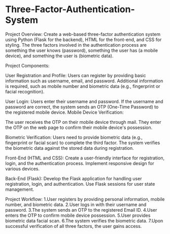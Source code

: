 # Three-Factor-Authentication-System

Project Overview:
Create a web-based three-factor authentication system using Python (Flask for the backend), HTML for the front-end, and CSS for styling. The three factors involved in the authentication process are something the user knows (password), something the user has (a mobile device), and something the user is (biometric data).

Project Components:

User Registration and Profile:
Users can register by providing basic information such as username, email, and password.
Additional information is required, such as mobile number and biometric data (e.g., fingerprint or facial recognition).

User Login:
Users enter their username and password.
If the username and password are correct, the system sends an OTP (One-Time Password) to the registered mobile device.
Mobile Device Verification:

The user receives the OTP on their mobile device through mail.
They enter the OTP on the web page to confirm their mobile device's possession.

Biometric Verification:
Users need to provide biometric data (e.g., fingerprint or facial scan) to complete the third factor.
The system verifies the biometric data against the stored data during registration.

Front-End (HTML and CSS):
Create a user-friendly interface for registration, login, and the authentication process.
Implement responsive design for various devices.

Back-End (Flask):
Develop the Flask application for handling user registration, login, and authentication.
Use Flask sessions for user state management.

Project Workflow:
1.User registers by providing personal information, mobile number, and biometric data.
2.User logs in with their username and password.
3.The system sends an OTP to the registered Email ID.
4.User enters the OTP to confirm mobile device possession.
5.User provides biometric data facial scan.
6.The system verifies the biometric data.
7.Upon successful verification of all three factors, the user gains access.
